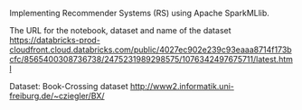 Implementing Recommender Systems (RS) using Apache SparkMLlib.

The URL for the notebook, dataset and name of the dataset
https://databricks-prod-cloudfront.cloud.databricks.com/public/4027ec902e239c93eaaa8714f173bcfc/8565400308736738/2475231989298575/1076342497675711/latest.html

 Dataset: Book-Crossing dataset
http://www2.informatik.uni-freiburg.de/~cziegler/BX/
